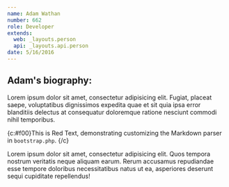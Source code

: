 ```yaml
---
name: Adam Wathan
number: 662
role: Developer
extends:
  web: _layouts.person
  api: _layouts.api.person
date: 5/16/2016
---
```


## Adam's biography:

Lorem ipsum dolor sit amet, consectetur adipisicing elit. Fugiat, placeat saepe, voluptatibus dignissimos expedita quae et sit quia ipsa error blanditiis delectus at consequatur doloremque ratione nesciunt commodi nihil temporibus.

{c:#f00}This is Red Text, demonstrating customizing the Markdown parser in `bootstrap.php`. {/c}

Lorem ipsum dolor sit amet, consectetur adipisicing elit. Quos tempora nostrum veritatis neque aliquam earum. Rerum accusamus repudiandae esse tempore doloribus necessitatibus natus ut ea, asperiores deserunt sequi cupiditate repellendus!
